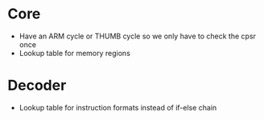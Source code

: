 # Core
- Have an ARM cycle or THUMB cycle so we only have to check the cpsr once
- Lookup table for memory regions
# Decoder
- Lookup table for instruction formats instead of if-else chain